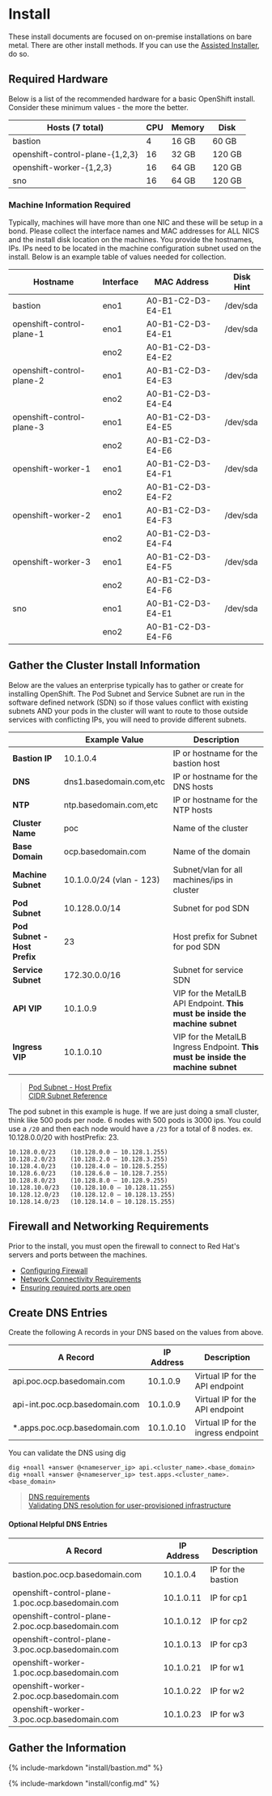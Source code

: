 # Install

These install documents are focused on on-premise installations on bare metal. There are other install methods. If you can use the [Assisted Installer](https://docs.redhat.com/en/documentation/openshift_container_platform/latest/html-single/installing_on-premise_with_assisted_installer/index#using-the-assisted-installer_installing-on-prem-assisted), do so. 

## Required Hardware

Below is a list of the recommended hardware for a basic OpenShift install. Consider these minimum values - the more the better. 

| Hosts (7 total)                   | CPU   | Memory    | Disk      |
| ---                               | ---   | ---       | ---       |
| bastion                           | 4     | 16 GB     | 60 GB     |
| openshift-control-plane-{1,2,3}   | 16    | 32 GB     | 120 GB    |
| openshift-worker-{1,2,3}          | 16    | 64 GB     | 120 GB    |
| sno                               | 16    | 64 GB     | 120 GB    |

### Machine Information Required

Typically, machines will have more than one NIC and these will be setup in a bond. Please collect the interface names and MAC addresses for ALL NICS and the install disk location on the machines. You provide the hostnames, IPs. IPs need to be located in the machine configuration subnet used on the install. Below is an example table of values needed for collection. 

| Hostname                  | Interface | MAC Address       | Disk Hint |
| ---                       | ---       | ---               | ---       |
| bastion                   | eno1      | A0-B1-C2-D3-E4-E1 | /dev/sda  |
| openshift-control-plane-1 | eno1      | A0-B1-C2-D3-E4-E1 | /dev/sda  |
|                           | eno2      | A0-B1-C2-D3-E4-E2 |           |
| openshift-control-plane-2 | eno1      | A0-B1-C2-D3-E4-E3 | /dev/sda  |
|                           | eno2      | A0-B1-C2-D3-E4-E4 |           |
| openshift-control-plane-3 | eno1      | A0-B1-C2-D3-E4-E5 | /dev/sda  |
|                           | eno2      | A0-B1-C2-D3-E4-E6 |           |
| openshift-worker-1        | eno1      | A0-B1-C2-D3-E4-F1 | /dev/sda  |
|                           | eno2      | A0-B1-C2-D3-E4-F2 |           |
| openshift-worker-2        | eno1      | A0-B1-C2-D3-E4-F3 | /dev/sda  |
|                           | eno2      | A0-B1-C2-D3-E4-F4 |           |
| openshift-worker-3        | eno1      | A0-B1-C2-D3-E4-F5 | /dev/sda  |
|                           | eno2      | A0-B1-C2-D3-E4-F6 |           |
| sno                       | eno1      | A0-B1-C2-D3-E4-E1 | /dev/sda  |
|                           | eno2      | A0-B1-C2-D3-E4-F6 |           |

## Gather the Cluster Install Information

Below are the values an enterprise typically has to gather or create for installing OpenShift. The Pod Subnet and Service Subnet are run in the software defined network (SDN) so if those values conflict with existing subnets AND your pods in the cluster will want to route to those outside services with conflicting IPs, you will need to provide different subnets. 

|                               | Example Value             | Description                                 | 
| ---                           | ---                       | ---                                         |
| **Bastion IP**                | 10.1.0.4                  | IP or hostname for the bastion host         |
| **DNS**                       | dns1.basedomain.com,etc   | IP or hostname for the DNS hosts            |
| **NTP**                       | ntp.basedomain.com,etc    | IP or hostname for the NTP hosts            |
| **Cluster Name**              | poc                       | Name of the cluster                         |
| **Base Domain**               | ocp.basedomain.com        | Name of the domain                          |
| **Machine Subnet**            | 10.1.0.0/24 (vlan - 123)  | Subnet/vlan for all machines/ips in cluster |
| **Pod Subnet**                | 10.128.0.0/14             | Subnet for pod SDN                          |
| **Pod Subnet - Host Prefix**  | 23                        | Host prefix for Subnet for pod SDN          |
| **Service Subnet**            | 172.30.0.0/16             | Subnet for service SDN                      |
| **API VIP**                   | 10.1.0.9                  | VIP for the MetalLB API Endpoint. **This must be inside the machine subnet**|
| **Ingress VIP**               | 10.1.0.10                 | VIP for the MetalLB Ingress Endpoint. **This must be inside the machine subnet**|

> [Pod Subnet - Host Prefix](https://docs.redhat.com/en/documentation/openshift_container_platform/latest/html-single/installing_on_bare_metal/index#CO63-10)  
> [CIDR Subnet Reference](https://docs.netgate.com/pfsense/en/latest/network/cidr.html#understanding-cidr-subnet-mask-notation)

The pod subnet in this example is huge. If we are just doing a small cluster, think like 500 pods per node. 6 nodes with 500 pods is 3000 ips. You could use a `/20` and then each node would have a `/23` for a total of 8 nodes. ex. 10.128.0.0/20 with hostPrefix: 23. 

```
10.128.0.0/23    (10.128.0.0 – 10.128.1.255)
10.128.2.0/23    (10.128.2.0 – 10.128.3.255)
10.128.4.0/23    (10.128.4.0 – 10.128.5.255)
10.128.6.0/23    (10.128.6.0 – 10.128.7.255)
10.128.8.0/23    (10.128.8.0 – 10.128.9.255)
10.128.10.0/23   (10.128.10.0 – 10.128.11.255)
10.128.12.0/23   (10.128.12.0 – 10.128.13.255)
10.128.14.0/23   (10.128.14.0 – 10.128.15.255)
```

## Firewall and Networking Requirements

Prior to the install, you must open the firewall to connect to Red Hat's servers and ports between the machines.

* [Configuring Firewall](https://docs.redhat.com/en/documentation/openshift_container_platform/latest/html/installation_configuration/configuring-firewall#configuring-firewall_configuring-firewall)
* [Network Connectivity Requirements](https://docs.redhat.com/en/documentation/openshift_container_platform/latest/html-single/installing_on_bare_metal/index#installation-network-connectivity-user-infra_installing-bare-metal)
* [Ensuring required ports are open](https://docs.redhat.com/en/documentation/openshift_container_platform/latest/html-single/installing_on_bare_metal/index#network-requirements-ensuring-required-ports-are-open_ipi-install-prerequisites)

## Create DNS Entries

Create the following A records in your DNS based on the values from above. 

| A Record                          | IP Address  | Description                         | 
| ---                               | ---         | ---                                 |
| api.poc.ocp.basedomain.com        | 10.1.0.9    | Virtual IP for the API endpoint     |
| api-int.poc.ocp.basedomain.com    | 10.1.0.9    | Virtual IP for the API endpoint     |
| *.apps.poc.ocp.basedomain.com     | 10.1.0.10   | Virtual IP for the ingress endpoint |

You can validate the DNS using dig

```shell
dig +noall +answer @<nameserver_ip> api.<cluster_name>.<base_domain>
dig +noall +answer @<nameserver_ip> test.apps.<cluster_name>.<base_domain>
```

> [DNS requirements](https://docs.redhat.com/en/documentation/openshift_container_platform/latest/html-single/installing_on_bare_metal/index#network-requirements-dns_ipi-install-prerequisites)  
> [Validating DNS resolution for user-provisioned infrastructure](https://docs.redhat.com/en/documentation/openshift_container_platform/latest/html-single/installing_on_bare_metal/index#installation-user-provisioned-validating-dns_installing-bare-metal-network-customizations)

#### Optional Helpful DNS Entries

| A Record                                          | IP Address  | Description         | 
| ---                                               | ---         | ---                 |
| bastion.poc.ocp.basedomain.com                    | 10.1.0.4    | IP for the bastion  |
| openshift-control-plane-1.poc.ocp.basedomain.com  | 10.1.0.11    | IP for cp1         |
| openshift-control-plane-2.poc.ocp.basedomain.com  | 10.1.0.12    | IP for cp2         |
| openshift-control-plane-3.poc.ocp.basedomain.com  | 10.1.0.13    | IP for cp3         |
| openshift-worker-1.poc.ocp.basedomain.com         | 10.1.0.21    | IP for w1          |
| openshift-worker-2.poc.ocp.basedomain.com         | 10.1.0.22    | IP for w2          |
| openshift-worker-3.poc.ocp.basedomain.com         | 10.1.0.23    | IP for w3          |

## Gather the Information

{% include-markdown "install/bastion.md" %}

{% include-markdown "install/config.md" %}